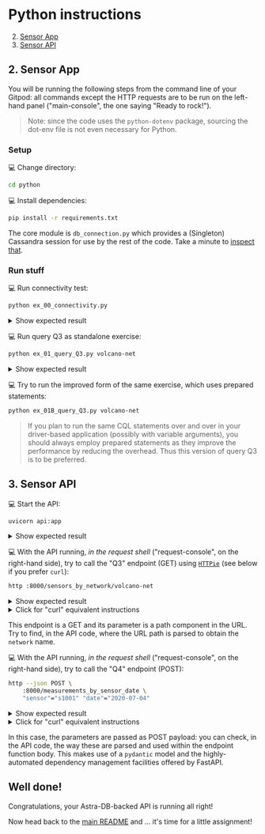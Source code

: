 # Python instructions

2. [Sensor App](#2-sensor-app)
3. [Sensor API](#3-sensor-api)

## 2. Sensor App

You will be running the following steps from the command line of your Gitpod: all commands except the HTTP requests are to be run on the left-hand panel ("main-console", the one saying "Ready to rock!").

> Note: since the code uses the `python-dotenv` package, sourcing the dot-env file is not even necessary for Python.

### Setup

💻 Change directory:

```bash
cd python
```

💻 Install dependencies:

```bash
pip install -r requirements.txt
```

The core module is `db_connection.py` which provides a (Singleton) Cassandra
session for use by the rest of the code. Take a minute to [inspect that](db_connection.py).

### Run stuff

💻 Run connectivity test:

```bash
python ex_00_connectivity.py
```

<details><summary>Show expected result</summary>

```
$> python ex_00_connectivity.py
[get_session] Creating session
    ** Connected to cluster 'cndb' at data center 'eu-west-1' **
[shutdown_driver] Closing connection
```

</details>

💻 Run query Q3 as standalone exercise:

```bash
python ex_01_query_Q3.py volcano-net
```

<details><summary>Show expected result</summary>

```
$> python ex_01_query_Q3.py volcano-net
[get_session] Creating session
    ** Querying sensors for network 'volcano-net' ...
      - Sensor 's2001'  (LAT=+44.46, LON=-110.83): accuracy = high, sensitivity = medium
      - Sensor 's2002'  (LAT=+44.46, LON=-110.83): accuracy = high, sensitivity = medium
[shutdown_driver] Closing connection
```

</details>

💻 Try to run the improved form of the same exercise, which uses prepared statements:

```bash
python ex_01B_query_Q3.py volcano-net
```
> If you plan to run the same CQL statements over and over in your driver-based application
> (possibly with variable arguments), you should always employ prepared statements as they improve
> the performance by reducing the overhead. Thus this version of query Q3 is to be preferred.

## 3. Sensor API

💻 Start the API:

```bash
uvicorn api:app
```

<details><summary>Show expected result</summary>

```
$> uvicorn api:app
INFO:     Started server process [68610]
INFO:     Waiting for application startup.
INFO:     Application startup complete.
INFO:     Uvicorn running on http://127.0.0.1:8000 (Press CTRL+C to quit)
```

</details>

💻 With the API running, _in the request shell_ ("request-console", on the right-hand side), try to call the "Q3" endpoint (GET) using [`HTTPie`](https://httpie.io/) (see below if you prefer `curl`):

```bash
http :8000/sensors_by_network/volcano-net
```

<details><summary>Show expected result</summary>

```
$> http :8000/sensors_by_network/volcano-net
HTTP/1.1 200 OK
content-length: 299
content-type: application/json
date: Wed, 11 Jan 2023 13:52:04 GMT
server: uvicorn

[
    {
        "characteristics": {
            "accuracy": "high",
            "sensitivity": "medium"
        },
        "latitude": 44.460321,
        "longitude": -110.828151,
        "network": "volcano-net",
        "sensor": "s2001"
    },
    {
        "characteristics": {
            "accuracy": "high",
            "sensitivity": "medium"
        },
        "latitude": 44.463195,
        "longitude": -110.830124,
        "network": "volcano-net",
        "sensor": "s2002"
    }
]
```

</details>

<details><summary>Click for "curl" equivalent instructions</summary>

```bash
curl -s localhost:8000/sensors_by_network/volcano-net | jq
```

Expected result:

```
$> curl -s localhost:8000/sensors_by_network/volcano-net | jq
[
  {
    "network": "volcano-net",
    "sensor": "s2001",
    "latitude": 44.460321,
    "longitude": -110.828151,
    "characteristics": {
      "accuracy": "high",
      "sensitivity": "medium"
    }
  },
  {
    "network": "volcano-net",
    "sensor": "s2002",
    "latitude": 44.463195,
    "longitude": -110.830124,
    "characteristics": {
      "accuracy": "high",
      "sensitivity": "medium"
    }
  }
]
```

</details>

This endpoint is a GET and its parameter is a path component in the URL.
Try to find, in the API code, where the URL path is parsed to obtain the `network` name.

💻 With the API running, _in the request shell_ ("request-console", on the right-hand side), try to call the "Q4" endpoint (POST):

```bash
http --json POST \
    :8000/measurements_by_sensor_date \
    "sensor"="s1001" "date"="2020-07-04"
```

<details><summary>Show expected result</summary>

```
$> http --json POST \
>     :8000/measurements_by_sensor_date \
>     "sensor"="s1001" "date"="2020-07-04"
HTTP/1.1 200 OK
content-length: 197
content-type: application/json
date: Wed, 11 Jan 2023 13:57:13 GMT
server: uvicorn

[
    {
        "timestamp": "2020-07-04T12:59:59",
        "value": 98.0
    },
    {
        "timestamp": "2020-07-04T12:00:01",
        "value": 97.0
    },
    {
        "timestamp": "2020-07-04T00:59:59",
        "value": 79.0
    },
    {
        "timestamp": "2020-07-04T00:00:01",
        "value": 80.0
    }
]
```

</details>

<details><summary>Click for "curl" equivalent instructions</summary>

```bash
curl -s -XPOST localhost:8000/measurements_by_sensor_date \
    -d '{"sensor":"s1001", "date":"2020-07-04"}' \
    -H 'Content-Type: application/json' | jq
```

Expected result:

```
$> curl -s -XPOST localhost:8000/measurements_by_sensor_date \
>     -d '{"sensor":"s1001", "date":"2020-07-04"}' \
>     -H 'Content-Type: application/json' | jq
[
  {
    "timestamp": "2020-07-04T12:59:59",
    "value": 98
  },
  {
    "timestamp": "2020-07-04T12:00:01",
    "value": 97
  },
  {
    "timestamp": "2020-07-04T00:59:59",
    "value": 79
  },
  {
    "timestamp": "2020-07-04T00:00:01",
    "value": 80
  }
]
```

</details>

In this case, the parameters are passed as POST payload: you can check, in the API
code, the way these are parsed and used within the endpoint function body.
This makes use of a `pydantic` model and the highly-automated dependency management
facilities offered by FastAPI.

## Well done!

Congratulations, your Astra-DB-backed API is running all right!

Now head back to the [main README](../README.md#homework-instructions) and ... it's time for a little assignment!
